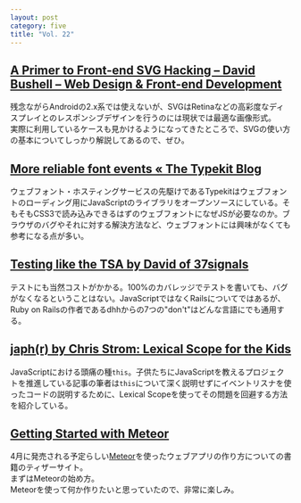 ```yaml
---
layout: post
category: five
title: "Vol. 22"
---
```


## [A Primer to Front-end SVG Hacking – David Bushell – Web Design & Front-end Development](http://dbushell.com/2013/02/04/a-primer-to-front-end-svg-hacking/)

残念ながらAndroidの2.x系では使えないが、SVGはRetinaなどの高彩度なディスプレイとのレスポンシブデザインを行うのには現状では最適な画像形式。  
実際に利用しているケースも見かけるようになってきたところで、SVGの使い方の基本についてしっかり解説してあるので、ぜひ。

## [More reliable font events « The Typekit Blog](http://blog.typekit.com/2013/02/05/more-reliable-font-events/)

ウェブフォント・ホスティングサービスの先駆けであるTypekitはウェブフォントのローディング用にJavaScriptのライブラリをオープンソースにしている。そもそもCSS3で読み込みできるはずのウェブフォントになぜJSが必要なのか。ブラウザのバグやそれに対する解決方法など、ウェブフォントには興味がなくても参考になる点が多い。

## [Testing like the TSA by David of 37signals](https://37signals.com/svn/posts/3159-testing-like-the-tsa)

テストにも当然コストがかかる。100%のカバレッジでテストを書いても、バグがなくなるということはない。JavaScriptではなくRailsについてではあるが、Ruby on Railsの作者であるdhhからの7つの"don't"はどんな言語にでも通用する。

## [japh(r) by Chris Strom: Lexical Scope for the Kids](http://japhr.blogspot.jp/2013/02/lexical-scope-for-kids.html)

JavaScriptにおける頭痛の種`this`。子供たちにJavaScriptを教えるプロジェクトを推進している記事の筆者は`this`について深く説明せずにイベントリスナを使ったコードの説明するために、Lexical Scopeを使ってその問題を回避する方法を紹介している。

## [Getting Started with Meteor](http://themeteorbook.com/2013/01/30/getting-started-with-meteor/)

4月に発売される予定らしい[Meteor](http://meteor.com/)を使ったウェブアプリの作り方についての書籍のティザーサイト。  
まずはMeteorの始め方。  
Meteorを使って何か作りたいと思っていたので、非常に楽しみ。

